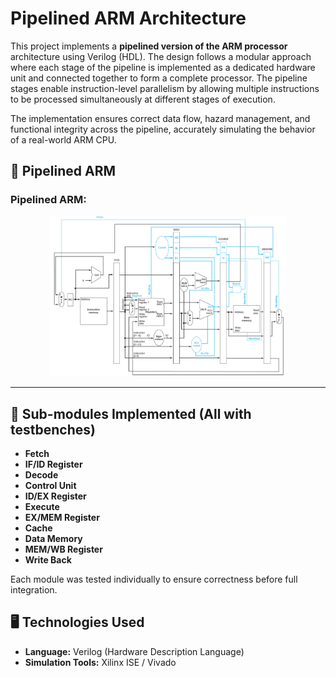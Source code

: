# Pipelined ARM Architecture

This project implements a **pipelined version of the ARM processor** architecture using Verilog (HDL). The design follows a modular approach where each stage of the pipeline is implemented as a dedicated hardware unit and connected together to form a complete processor. The pipeline stages enable instruction-level parallelism by allowing multiple instructions to be processed simultaneously at different stages of execution.

The implementation ensures correct data flow, hazard management, and functional integrity across the pipeline, accurately simulating the behavior of a real-world ARM CPU.


## 🧠 Pipelined ARM

### Pipelined ARM:
<p align="center">
  <img src="assets/piplined_arm.jpg" width="75%">
</p>

---

## 🔧 Sub-modules Implemented (All with testbenches)
- **Fetch**
- **IF/ID Register**
- **Decode**
- **Control Unit**
- **ID/EX Register**
- **Execute**
- **EX/MEM Register**
- **Cache**
- **Data Memory**
- **MEM/WB Register**
- **Write Back**

Each module was tested individually to ensure correctness before full integration.


## 🖥️ Technologies Used
- **Language:** Verilog (Hardware Description Language)
- **Simulation Tools:** Xilinx ISE / Vivado

